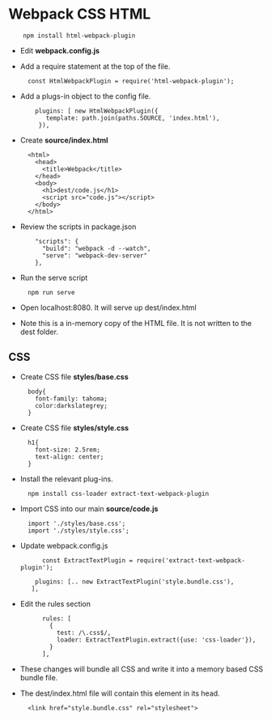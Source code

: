 # Webpack CSS HTML

		npm install html-webpack-plugin
	
- Edit **webpack.config.js**
- Add a require statement at the top of the file.

		const HtmlWebpackPlugin = require('html-webpack-plugin');

- Add a plugs-in object to the config file.

		  plugins: [ new HtmlWebpackPlugin({
		     template: path.join(paths.SOURCE, 'index.html'),
		   }),
		   
- Create **source/index.html**

		<html>
		  <head>
		    <title>Webpack</title>
		  </head>
		  <body>
		    <h1>dest/code.js</h1>
		    <script src="code.js"></script>
		  </body>
		</html>

- Review the scripts in package.json

		  "scripts": {
		    "build": "webpack -d --watch",
		    "serve": "webpack-dev-server"
		  },
		  
- Run the serve script

		npm run serve
		
- Open localhost:8080. It will serve up dest/index.html
- Note this is a in-memory copy of the HTML file. It is not written to the dest folder.

## CSS

- Create CSS file **styles/base.css**

		body{
		  font-family: tahoma;
		  color:darkslategrey;
		}
		
- Create CSS file **styles/style.css**

		h1{
		  font-size: 2.5rem;
		  text-align: center;
		}
				
- Install the relevant plug-ins.

		npm install css-loader extract-text-webpack-plugin
		
- Import CSS into our main **source/code.js**

		import './styles/base.css';
		import './styles/style.css';


- Update webpack.config.js

			const ExtractTextPlugin = require('extract-text-webpack-plugin');
		
		  plugins: [.. new ExtractTextPlugin('style.bundle.css'),
		 ],

- Edit the rules section

		    rules: [
		      {
		        test: /\.css$/,
		        loader: ExtractTextPlugin.extract({use: 'css-loader'}),
		      }
		    ],
		    
- These changes will bundle all CSS and write it into a memory based CSS bundle file.
- The dest/index.html file will contain this element in its head.

		<link href="style.bundle.css" rel="stylesheet">
